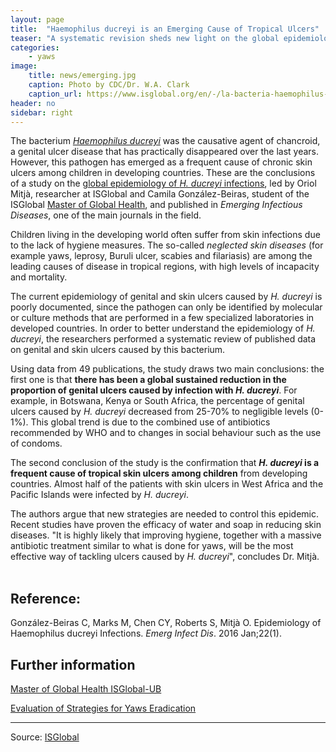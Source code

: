 ```yaml
---
layout: page
title:  "Haemophilus ducreyi is an Emerging Cause of Tropical Ulcers"
teaser: "A systematic revision sheds new light on the global epidemiology of the bacterium"
categories:
    - yaws
image:
    title: news/emerging.jpg
    caption: Photo by CDC/Dr. W.A. Clark
    caption_url: https://www.isglobal.org/en/-/la-bacteria-haemophilus-ducreyi-es-una-causa-emergente-de-ulceras-tropicales
header: no
sidebar: right
---
```



<div class="row"> <p> The bacterium <a href="https://www.nlm.nih.gov/medlineplus/spanish/ency/article/000635.htm"><em>Haemophilus ducreyi</em></a> was the causative agent of chancroid, a genital ulcer disease that has practically disappeared over the last years. However, this pathogen has emerged as a frequent cause of chronic skin ulcers among children in developing countries. These are the conclusions of a study on the <a href="http://www.ncbi.nlm.nih.gov/pubmed/26694983">global epidemiology of <em>H. ducreyi</em> infections</a>, led by Oriol Mitjà, researcher at ISGlobal and Camila González-Beiras, student of the ISGlobal <a href="http://www.isglobal.org/en/web/guest/programme-train/-/asset_publisher/oSgA0dGQ1Hzi/content/master-en-salud-global">Master of Global Health</a>, and published in <em>Emerging Infectious Diseases</em>, one of the main journals in the field.&nbsp;</p> <p> Children living in the developing world often suffer from skin infections due to the lack of hygiene measures. The so-called <em>neglected skin diseases</em> (for example yaws, leprosy, Buruli ulcer, scabies and filariasis) are among the leading causes of disease in tropical regions, with high levels of incapacity and mortality.&nbsp;</p> <p> The current epidemiology of genital and skin ulcers caused by <em>H. ducreyi</em> is poorly documented, since the pathogen can only be identified by molecular or culture methods that are performed in a few specialized laboratories in developed countries. In order to better understand the epidemiology of <em>H. ducreyi</em>, the researchers performed a systematic review of published data on genital and skin ulcers caused by this bacterium.&nbsp;&nbsp;</p> <p> Using data from 49 publications, the study draws two main conclusions: the first one is that <strong>there has been a global sustained reduction in the proportion of genital ulcers caused by infection with <em>H. ducreyi</em></strong>. For example, in Botswana, Kenya or South Africa, the percentage of genital ulcers caused by <em>H. ducreyi</em> decreased from 25-70% to negligible levels (0-1%). This global trend is due to the combined use of antibiotics recommended by WHO and to changes in social behaviour such as the use of condoms. &nbsp;&nbsp;</p> <p> The second conclusion of the study is the confirmation that <strong><em>H. ducreyi</em> is a frequent cause of tropical skin ulcers among children</strong> from developing countries. Almost half of the patients with skin ulcers in West Africa and the Pacific Islands were infected by <em>H. ducreyi</em>. &nbsp;&nbsp;</p> <p> The authors argue that new strategies are needed to control this epidemic. Recent studies have proven the efficacy of water and soap in reducing skin diseases. "It is highly likely that improving hygiene, together with a massive antibiotic treatment similar to what is done for yaws, will be the most effective way of tackling ulcers caused by <em>H. ducreyi</em>", concludes Dr. Mitjà. &nbsp;&nbsp;</p> <h2> Reference:</h2> <p> González-Beiras C, Marks M, Chen CY, Roberts S, Mitjà O. Epidemiology of Haemophilus ducreyi Infections. <em>Emerg Infect Dis</em>. 2016 Jan;22(1).</p> <h2> Further information</h2> <p> <a href="http://www.isglobal.org/en/web/guest/programme-train/-/asset_publisher/oSgA0dGQ1Hzi/content/master-en-salud-global">Master of Global Health ISGlobal-UB</a></p> <p> <a href="http://www.isglobal.org/en/-/evaluacion-de-estrategias-para-la-erradicacion-de-la-enfermedad-de-pian?redirect=http%3A%2F%2Fwww.isglobal.org%2Fen%2Fsearch-results%3Fp_p_id%3D3%26p_p_lifecycle%3D0%26p_p_state%3Dmaximized%26p_p_mode%3Dview%26_3_keywords%3Devaluaci%25C3%25B3n%2Bde%2Bestrategias%2Bpara%2Bpian%26_3_struts_action%3D%252Fsearch%252Fsearch%26_3_redirect%3D%252Fen%252Fweb%252Fguest%252Fprogramme-train%252F-%252Fasset_publisher%252FoSgA0dGQ1Hzi%252Fcontent%252Fmaster-en-salud-global">Evaluation of Strategies for Yaws Eradication</a></p> </div>

---
Source: [ISGlobal](https://www.isglobal.org/en/-/la-bacteria-haemophilus-ducreyi-es-una-causa-emergente-de-ulceras-tropicales)
